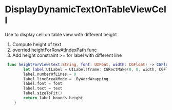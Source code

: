# DisplayDynamicTextOnTableViewCell

Use to display cell on table view with different height 

1. Compute height of text
2. overried heightForRowAtIndexPath func
3. Add height constraint >= for label with different line


```swift
 func heightForView(text:String, font: UIFont, width: CGFloat) -> CGFloat{
        let label:UILabel = UILabel(frame: CGRectMake(0, 0, width, CGFloat.max))
        label.numberOfLines = 0
        label.lineBreakMode = .ByWordWrapping
        label.font = font
        label.text = text
        label.sizeToFit()
        return label.bounds.height
    }
```
